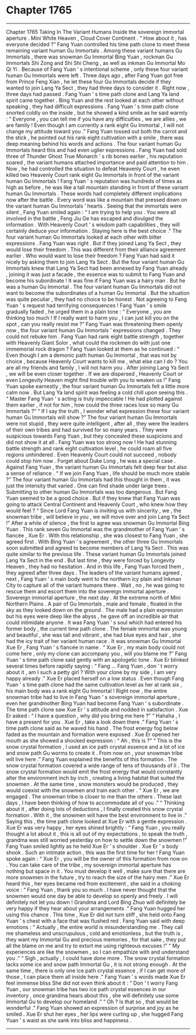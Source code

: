 
# Chapter 1765


---

Chapter 1765 Taking In The Variant Humans
Inside the sovereign immortal aperture .
Mini White Heaven , Cloud Cover Continent .
“ How about it , has everyone decided ?” Fang Yuan controlled his time path clone to meet these remaining variant human Gu Immortals .
Among these variant humans Gu Immortals , there was snowman Gu Immortal Bing Yuan , rockman Gu Immortals Shi Zong and Shi Shi Cheng , as well as inkman Gu Immortal Mo Qi Yi .
Because of Fang Yuan ’ s intentional scheme , only these four variant human Gu Immortals were left .
Three days ago , after Fang Yuan got free from Prince Feng Xian , he let these four Gu Immortals decide if they wanted to join Lang Ya Sect , they had three days to consider it .
Right now , three days had passed .
Fang Yuan ’ s time path clone and Lang Ya land spirit came together .
Bing Yuan and the rest looked at each other without speaking , they had difficult expressions .
Fang Yuan ’ s time path clone snorted coldly on the inside , but he showed a kind smile as he said warmly : “ Everyone , you can tell me if you have any difficulties , we are allies , we are family ! Even though I am currently a rank eight Gu Immortal , I will not change my attitude toward you .”
Fang Yuan tossed out both the carrot and the stick , he pointed out his rank eight cultivation with a smile , there was deep meaning behind his words and actions .
The four variant human Gu Immortals heard this and had even uglier expressions .
Fang Yuan had sold three of Thunder Ghost True Monarch ’ s rib bones earlier , his reputation soared , the variant humans attached importance and paid attention to him .
Now , he had controlled the situation to defeat Heavenly Court , he even killed two Heavenly Court rank eight Gu Immortals in front of the variant human Gu Immortals !
Fang Yuan ’ s reputation was hundreds of times as high as before , he was like a tall mountain standing in front of these variant human Gu Immortals .
These words had completely different implications now after the battle .
Every word was like a mountain that pressed down on the variant human Gu Immortals ’ hearts .
Seeing that the immortals were silent , Fang Yuan smiled again : “ I am trying to help you . You were all involved in the battle , Feng Jiu Ge has escaped and divulged the information . With Heavenly Court ’ s wisdom path capabilities , they will certainly deduce your information . Staying here is the best choice .”
The four variant human Gu Immortals looked at each other with bitter expressions .
Fang Yuan was right .
But if they joined Lang Ya Sect , they would lose their freedom .
This was different from their alliance agreement earlier .
Who would want to lose their freedom ?
Fang Yuan had said it nicely by asking them to join Lang Ya Sect . But the four variant human Gu Immortals knew that Lang Ya Sect had been annexed by Fang Yuan already , joining it was just a facade , the essence was to submit to Fang Yuan and become his subordinate !
It was fine if Fang Yuan was a hairy man .
But he was a human Gu Immortal .
The four variant human Gu Immortals did not want to become the subordinates of a human Gu Immortal .
But the situation was quite peculiar , they had no choice to be honest .
Not agreeing to Fang Yuan ’ s request had terrifying consequences !
Fang Yuan ’ s smile gradually faded , he urged them in a plain tone : “ Everyone , you are thinking too much ! If I really want to harm you , I can just kill you on the spot , can you really resist me ?”
Fang Yuan was threatening them openly now , the four variant human Gu Immortals ’ expressions changed .
They could not rebuke him .
Fang Yuan had rank eight battle strength , together with Heavenly Giant Solor , what could the rockmen do with just one immemorial rock dragon ?
Fang Yuan looked at them as he continued : “ Even though I am a demonic path human Gu Immortal , that was not by choice , because Heavenly Court wants to kill me , what else can I do ? You are all my friends and family , I will not harm you . After joining Lang Ya Sect , we will be even closer together . If we are dispersed , Heavenly Court or even Longevity Heaven might find trouble with you to weaken us !”
Fang Yuan spoke earnestly , the four variant human Gu Immortals felt a little more calm now .
But Lang Ya land spirit was feeling a cold chill upon seeing this .
“ Master Fang Yuan ’ s acting is truly impeccable ! He had plotted against them earlier , if not for him , how could the three races lose so many Gu Immortals ?”
“ If I say the truth , I wonder what expression these four variant human Gu Immortals will show ?”
The four variant human Gu Immortals were not stupid , they were quite intelligent , after all , they were the leaders of their own tribes and had survived for so many years .
They were suspicious towards Fang Yuan , but they concealed these suspicions and did not show it at all .
Fang Yuan was too strong now !
He had stunning battle strength and rank eight cultivation level , he could roam all five regions unhindered .
Even Heavenly Court could not succeed , nobody could stop him now .
Forget about Duke Long , he was a special case .
Against Fang Yuan , the variant human Gu Immortals felt deep fear but also a sense of reliance .
“ If we join Fang Yuan , life should be much more stable ?” The four variant human Gu Immortals had this thought in them , it was just the intensity that varied .
One can find shade under large trees .
Submitting to other human Gu Immortals was too dangerous . But Fang Yuan seemed to be a good choice .
But if they knew that Fang Yuan was going to attack Central Continent and Heavenly Court , who knew how they would feel ?
“ Since Lord Fang Yuan is inviting us with sincerity , we , the snowman tribe , will believe in you , we will move over and join Lang Ya Sect !” After a while of silence , the first to agree was snowman Gu Immortal Bing Yuan .
This rank seven Gu Immortal was the grandmother of Fang Yuan ’ s fiancée , Xue Er .
With this relationship , she was closest to Fang Yuan , she agreed first .
With Bing Yuan ’ s agreement , the other three Gu Immortals soon submitted and agreed to become members of Lang Ya Sect .
This was quite similar to the previous life .
These variant human Gu Immortals joined Lang Ya Sect in the end .
But last time , they were forced by Longevity Heaven , they had no hesitation .
And in this life , Fang Yuan forced them , they agreed after three days .
The leaders of the variant humans agreed , next , Fang Yuan ’ s main body went to the northern icy plain and Inkman City to capture all of the variant humans there . Wait , no , he was going to rescue them and escort them into the sovereign immortal aperture .
Sovereign immortal aperture , the next day .
At the extreme north of Mini Northern Plains .
A pair of Gu Immortals , male and female , floated in the sky as they looked down on the ground .
The male had a plain expression but his eyes were deep like the abyss , he gave off an incredible air that could intimidate anyone . It was Fang Yuan ’ s soul which had entered his former body , the current time path clone .
The female immortal was young and beautiful , she was tall and vibrant , she had blue eyes and hair , she had the icy trait of her variant human race . It was snowman Gu Immortal Xue Er , Fang Yuan ’ s fiancée in name .
“ Xue Er , my main body could not come here , only my clone can accompany you , will you blame me ?” Fang Yuan ’ s time path clone said gently with an apologetic tone .
Xue Er blinked several times before rapidly saying : “ Fang … Fang Yuan , don ’ t worry about it , am I such a petty girl ? With your clone by my side , I am very happy already .”
Xue Er placed herself on a low status .
Even though Fang Yuan ’ s time path clone had the same cultivation level as her at rank six , his main body was a rank eight Gu Immortal !
Right now , the entire snowman tribe had to live in Fang Yuan ’ s sovereign immortal aperture , even her grandmother Bing Yuan had become Fang Yuan ’ s subordinate .
The time path clone saw Xue Er ’ s attitude and nodded in satisfaction .
Xue Er asked : “ I have a question , why did you bring me here ?”
“ Hahaha , I have a present for you . Xue Er , take a look down there .” Fang Yuan ’ s time path clone said as he waved his hand .
The frost energy fog below faded as the mountain and formation were exposed .
Xue Er opened her mouth as she showed a shocked expression : “ Ah , this is ?”
“ This is the snow crystal formation , I used an ice path crystal essence and a lot of ice and snow path Gu worms to create it . From now on , your snowman tribe will live here .” Fang Yuan explained the benefits of this formation .
The snow crystal formation covered a wide range of tens of thousands of li .
The snow crystal formation would emit the frost energy that would constantly alter the environment inch by inch , creating a living habitat that suited the snowmen .
At the same time , snow monsters would be produced , they would coexist with the snowmen and train each other .
“ Xue Er , we are engaged . The snowman tribe is closer to me than the others . These last days , I have been thinking of how to accommodate all of you .”
“ Thinking about it , after doing lots of deductions , I finally created this snow crystal formation . With it , the snowmen will have the best environment to live in .”
Saying this , the time path clone looked at Xue Er with a gentle expression .
Xue Er was very happy , her eyes shined brightly : “ Fang Yuan , you really thought a lot about it , this is all out of my expectations , to speak the truth , grandma was still worried yesterday on how to settle down the snowmen !”
Fang Yuan smiled lightly as he held Xue Er ’ s shoulder .
Xue Er ’ s body shook .
Such an intimate action , this was the first time for her !
Fang Yuan spoke again : “ Xue Er , you will be the owner of this formation from now on . You can take care of the tribe , my sovereign immortal aperture has nothing but space in it . You must develop it well , make sure that there are more snowmen in the future , try to reach the size of the hairy men .”
Xue Er heard this , her eyes became red from excitement , she said in a choking voice : “ Fang Yuan , thank you so much . I have never thought that the snowmen would one day be able to develop so openly and freely . I will definitely not let you down ! Grandma and Lord Bing Zhuo will definitely be very happy if they hear about your arrangements .”
Fang Yuan hugged her using this chance .
This time , Xue Er did not turn stiff , she held onto Fang Yuan ’ s chest with a face that was flushed red .
Fang Yuan said with deep emotions : “ Actually , the entire world is misunderstanding me . They call me shameless and unscrupulous , cold and emotionless , but the truth is , they want my Immortal Gu and precious memories , for that sake , they put all the blame on me and try to extort me using righteous excuses !”
“ My experiences are like the snowmen , so I can empathize with and understand you .”
“ Sigh , actually , I could have done more . The snow crystal formation lacks some ice and snow path Immortal Gu , it is not strong enough . At the same time , there is only one ice path crystal essence , if I can get more of those , I can place them all inside here .”
Fang Yuan ’ s words made Xue Er feel immense bliss
She did not even think about it : “ Don ’ t worry Fang Yuan , our snowman tribe has two ice path crystal essences in our inventory , once grandma hears about this , she will definitely use some Immortal Gu to develop our homeland .”
“ Oh ? Is that so , that would be wonderful .” Fang Yuan showed an expression of surprise and joy as he smiled .
Xue Er shut her eyes , her lips were curling up , she hugged Fang Yuan ’ s waist as she sank into bliss and happiness .

---

